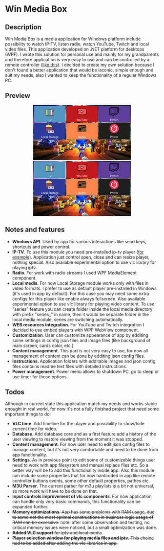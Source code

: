 # Win Media Box
## Description
Win Media Box is a media application for Windows platform include possibility to watch IP-TV, listen radio, watch YouTube, Twitch and local video files. This application developed on .NET platform for desktops (WPF). I wrote this solution for personal use and mainly for my grandparents and therefore application is very easy to use and can be controlled by a remote controller ([like this](https://content2.rozetka.com.ua/goods/images/big/8861120.jpg)). I decided to create my own solution because I don't found a better application that would be laconic, simple enough and suit my needs, also I wanted to keep the functionality of a regular Windows PC.

## Preview
<p align="center">
  <img src="preview/543cfd1ea97fe47447073db8f1a925c7d68cd53a.gif" width="auto">
  <img src="preview/91feb75976eabe3e30b64b84e4c0f88fba2c2421.gif" width="auto">
</p>

## Notes and features
* **Windows API**. Used by app for various interactions like send keys, shortcuts and power control. 
* **IP-TV**. To use this module you need pre-installed ip-tv player ([for example](https://borpas.info/iptvplayer)). Application just control open, close and can resize player, nothing special. Also available experimental option to use vlc library for playing iptv.
* **Radio**. For work with radio streams I used WPF MediaElement component.
* **Local media**. For now Local Storage module works only with files in video formats. I prefer to use as default player pre-installed in Windows (it's used in app by default). For this case you may need some extra configs for this player like enable always fullscreen. Also available experimental option to use vlc library for playing video content. To use "series" feature you can create folder inside the local media directory with prefix "series_" in name, then it would be separate folder in the local media module, series are switching automatically.
* **WEB resources integration**. For YouTube and Twitch integration I decided to use embed players with WPF WebView component.
* **Customization**. User can customize appearance of app by edditing some settings in config json files and image files (like background of main screen, cards color, etc.)
* **Content management**. This part is not very easy to use, for now all management of content can be done by edditing json config files.
* **Instructions**. Application folders with edditable images and json config files contains readme text files with detailed instructions.
* **Power management**. Power menu allows to shutdown PC, go to sleep or use timer for those options.

## Todos
Although in current state this application match my needs and works stable enought in real world, for now it's not a fully finished project that need some important things to do:

* **VLC time**. Add timeline for the player and possibility to show/hide current time for video.
* **Database**. Add database core and as a first feature add a history of the user viewing to restore viewing from the moment it was stopped.
* **Content management**. For now user need to edit json config files to manage content, but it's not very comfortable and need to be done from app functionality.
* **Settings**. As in previous point to edit some of customizeble things user need to work with app filesystem and manual replace files etc. So a better way will be to add this functionality inside app. Also this module can include some properties that for now hardcoded in app like remote controller buttons events, some other default properties, pathes etc.
* **M3U Parser**. The current parser for m3u playlists is a bit not universal, so more work will have to be done on that.
* **Input controls improvement of vlc components**. For now application can handle only very basic commands, this functionality can be expanded further.
* ~~**Memory optimizations**. App has some problems with RAM usage, due to some not the most optimal constructions in business logic usage of RAM can be excessive.~~ note: after some observation and testing, no critical memory issues were noticed, but a small optimization was done.
* ~~**Added VLC support** for iptv and local media~~
* ~~**Player selection window for playing media files and iptv**. This choice had to be added after adding the vlc libraries in app.~~
